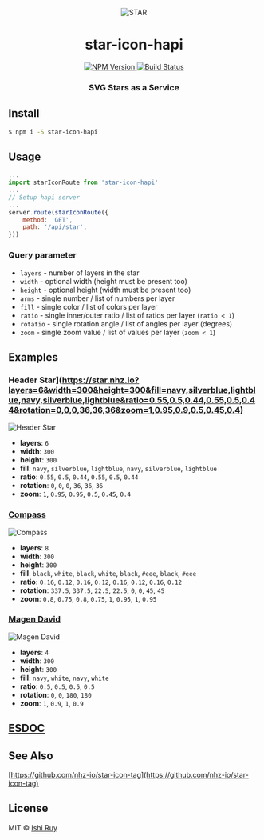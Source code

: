 <p align="center">
  <img src="https://star.nhz.io?layers=6&width=300&height=300&fill=navy,silverblue,lightblue,navy,silverblue,lightblue&ratio=0.55,0.5,0.44,0.55,0.5,0.44&rotation=0,0,0,36,36,36&zoom=1,0.95,0.9,0.5,0.45,0.4"
    alt="STAR">
</p>
<h1 align="center">star-icon-hapi</h1>
<p align="center">  
  <a href="https://npmjs.org/package/star-icon-hapi">
    <img src="https://img.shields.io/npm/v/star-icon-hapi.svg?style=flat"
      alt="NPM Version">
  </a>
  <a href="https://travis-ci.org/nhz-io/star-icon-hapi">
    <img src="https://img.shields.io/travis/nhz-io/star-icon-hapi.svg?style=flat"
      alt="Build Status">
  </a>  
</p>
<h3 align="center">SVG Stars as a Service</h3>

## Install

```sh
$ npm i -S star-icon-hapi
```

## Usage
```js
...
import starIconRoute from 'star-icon-hapi'
...
// Setup hapi server
...
server.route(starIconRoute({
	method: 'GET',
	path: '/api/star',
}))
```

### Query parameter

* `layers` - number of layers in the star
* `width` - optional width (height must be present too)
* `height` - optional height (width must be present too)
* `arms` - single number / list of numbers per layer
* `fill` - single color / list of colors per layer
* `ratio` - single inner/outer ratio / list of ratios per layer (`ratio < 1`)
* `rotatio` - single rotation angle / list of angles per layer (degrees)
* `zoom` - single zoom value / list of values per layer (`zoom < 1`)

## Examples

### Header Star](https://star.nhz.io?layers=6&width=300&height=300&fill=navy,silverblue,lightblue,navy,silverblue,lightblue&ratio=0.55,0.5,0.44,0.55,0.5,0.44&rotation=0,0,0,36,36,36&zoom=1,0.95,0.9,0.5,0.45,0.4)

![Header Star](https://star.nhz.io?layers=6&width=300&height=300&fill=navy,silverblue,lightblue,navy,silverblue,lightblue&ratio=0.55,0.5,0.44,0.55,0.5,0.44&rotation=0,0,0,36,36,36&zoom=1,0.95,0.9,0.5,0.45,0.4)

* **layers**: `6`
* **width**: `300`
* **height**: `300`
* **fill**: `navy`, `silverblue`, `lightblue`, `navy`, `silverblue`, `lightblue`
* **ratio**: `0.55`, `0.5`, `0.44`, `0.55`, `0.5`, `0.44`
* **rotation**: `0`, `0`, `0`, `36`, `36`, `36`
* **zoom**: `1`, `0.95`, `0.95`, `0.5`, `0.45`, `0.4`

### [Compass](https://star.nhz.io?layers=8&width=300&height=300&arms=4&fill=black,white,black,white,black,%23eee,black,%23eee&ratio=0.16,0.12,0.16,0.12,0.16,0.12,0.16,0.12&rotation=337.5,337.5,22.5,22.5,0,0,45,45&zoom=0.8,0.75,0.8,0.75,1,0.95,1,0.95)

![Compass](https://star.nhz.io?layers=8&width=300&height=300&arms=4&fill=black,white,black,white,black,%23eee,black,%23eee&ratio=0.16,0.12,0.16,0.12,0.16,0.12,0.16,0.12&rotation=337.5,337.5,22.5,22.5,0,0,45,45&zoom=0.8,0.75,0.8,0.75,1,0.95,1,0.95)

* **layers**: `8`
* **width**: `300`
* **height**: `300`
* **fill**: `black`, `white`, `black`, `white`, `black`, `#eee`, `black`, `#eee`
* **ratio**: `0.16`, `0.12`, `0.16`, `0.12`, `0.16`, `0.12`, `0.16`, `0.12`
* **rotation**: `337.5`, `337.5`, `22.5`, `22.5`, `0`, `0`, `45`, `45`
* **zoom**: `0.8`, `0.75`, `0.8`, `0.75`, `1`, `0.95`, `1`, `0.95`

### [Magen David](https://star.nhz.io/?layers=4&width=300&height=300&arms=3&fill=navy,white,navy,white&ratio=0.5,0.5,0.5,0.5&rotation=0,0,180,180&zoom=1,0.9,1,0.9)

![Magen David](https://star.nhz.io/?layers=4&width=300&height=300&arms=3&fill=navy,white,navy,white&ratio=0.5,0.5,0.5,0.5&rotation=0,0,180,180&zoom=1,0.9,1,0.9)

* **layers**: `4`
* **width**: `300`
* **height**: `300`
* **fill**: `navy`, `white`, `navy`, `white`
* **ratio**: `0.5`, `0.5`, `0.5`, `0.5`
* **rotation**: `0`, `0`, `180`, `180`
* **zoom**: `1`, `0.9`, `1`, `0.9`

## [ESDOC](http://nhz-io.github.io/star-icon-hapi)

## See Also
[https://github.com/nhz-io/star-icon-tag](https://github.com/nhz-io/star-icon-tag)

## License

MIT © [Ishi Ruy](https://nhz.io/star-icon-hapi)
